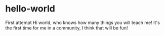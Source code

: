 # hello-world
First attempt
Hi world, who knows how many things you will teach me!
It's the first time for me in a community, I think that will be fun!   
